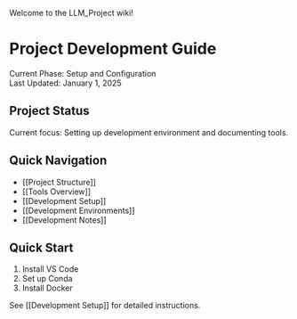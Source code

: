 Welcome to the LLM_Project wiki!
# Project Development Guide

Current Phase: Setup and Configuration  
Last Updated: January 1, 2025

## Project Status
Current focus: Setting up development environment and documenting tools.

## Quick Navigation
- [[Project Structure]]
- [[Tools Overview]]
- [[Development Setup]]
- [[Development Environments]]
- [[Development Notes]]

## Quick Start
1. Install VS Code
2. Set up Conda
3. Install Docker

See [[Development Setup]] for detailed instructions.
